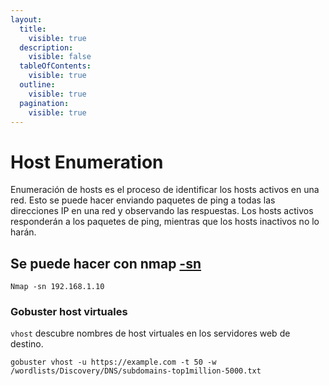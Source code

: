 ```yaml
---
layout:
  title:
    visible: true
  description:
    visible: false
  tableOfContents:
    visible: true
  outline:
    visible: true
  pagination:
    visible: true
---
```


# Host Enumeration

Enumeración de hosts es el proceso de identificar los hosts activos en una red. Esto se puede hacer enviando paquetes de ping a todas las direcciones IP en una red y observando las respuestas. Los hosts activos responderán a los paquetes de ping, mientras que los hosts inactivos no lo harán.

## Se puede hacer con nmap [-sn](../nmap/#host-discovery-scan-sn)

```
Nmap -sn 192.168.1.10
```

### Gobuster host virtuales

`vhost` descubre nombres de host virtuales en los servidores web de destino.

```
gobuster vhost -u https://example.com -t 50 -w /wordlists/Discovery/DNS/subdomains-top1million-5000.txt
```
